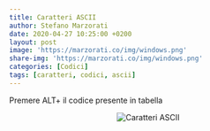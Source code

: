 ```yaml
---
title: Caratteri ASCII
author: Stefano Marzorati
date: 2020-04-27 10:25:00 +0200
layout: post
image: 'https://marzorati.co/img/windows.png'
share-img: 'https://marzorati.co/img/windows.png'
categories: [Codici]
tags: [caratteri, codici, ascii]
---
```

Premere ALT+ il codice presente in tabella   

<center><img src="https://marzorati.co/img/post/ascii_codici_caratteri.gif" alt="Caratteri ASCII"></center>
